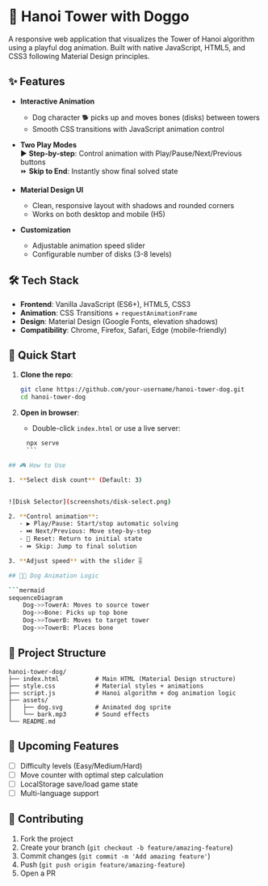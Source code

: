 # 🐶 Hanoi Tower with Doggo

A responsive web application that visualizes the Tower of Hanoi algorithm using a playful dog animation. Built with native JavaScript, HTML5, and CSS3 following Material Design principles.

## ✨ Features

- **Interactive Animation**

  - Dog character 🐕 picks up and moves bones (disks) between towers
  - Smooth CSS transitions with JavaScript animation control

- **Two Play Modes**  
  ▶️ **Step-by-step**: Control animation with Play/Pause/Next/Previous buttons  
  ⏩ **Skip to End**: Instantly show final solved state

- **Material Design UI**

  - Clean, responsive layout with shadows and rounded corners
  - Works on both desktop and mobile (H5)

- **Customization**
  - Adjustable animation speed slider
  - Configurable number of disks (3-8 levels)

## 🛠️ Tech Stack

- **Frontend**: Vanilla JavaScript (ES6+), HTML5, CSS3
- **Animation**: CSS Transitions + `requestAnimationFrame`
- **Design**: Material Design (Google Fonts, elevation shadows)
- **Compatibility**: Chrome, Firefox, Safari, Edge (mobile-friendly)

## 🚀 Quick Start

1. **Clone the repo**:

   ```bash
   git clone https://github.com/your-username/hanoi-tower-dog.git
   cd hanoi-tower-dog
   ```

2. **Open in browser**:
   - Double-click `index.html` or use a live server:

````bash
     npx serve
     ```

## 🎮 How to Use

1. **Select disk count** (Default: 3)


![Disk Selector](screenshots/disk-select.png)

2. **Control animation**:
   - ▶️ Play/Pause: Start/stop automatic solving
   - ⏭️ Next/Previous: Move step-by-step
   - 🔄 Reset: Return to initial state
   - ⏩ Skip: Jump to final solution

3. **Adjust speed** with the slider 🎚️

## 🐕‍🦺 Dog Animation Logic

```mermaid
sequenceDiagram
    Dog->>TowerA: Moves to source tower
    Dog->>Bone: Picks up top bone
    Dog->>TowerB: Moves to target tower
    Dog->>TowerB: Places bone
````

## 📂 Project Structure

```
hanoi-tower-dog/
├── index.html          # Main HTML (Material Design structure)
├── style.css           # Material styles + animations
├── script.js           # Hanoi algorithm + dog animation logic
├── assets/
│   ├── dog.svg         # Animated dog sprite
│   └── bark.mp3        # Sound effects
└── README.md
```

## 🌟 Upcoming Features

- [ ] Difficulty levels (Easy/Medium/Hard)
- [ ] Move counter with optimal step calculation
- [ ] LocalStorage save/load game state
- [ ] Multi-language support

## 🤝 Contributing

1. Fork the project
2. Create your branch (`git checkout -b feature/amazing-feature`)
3. Commit changes (`git commit -m 'Add amazing feature'`)
4. Push (`git push origin feature/amazing-feature`)
5. Open a PR
